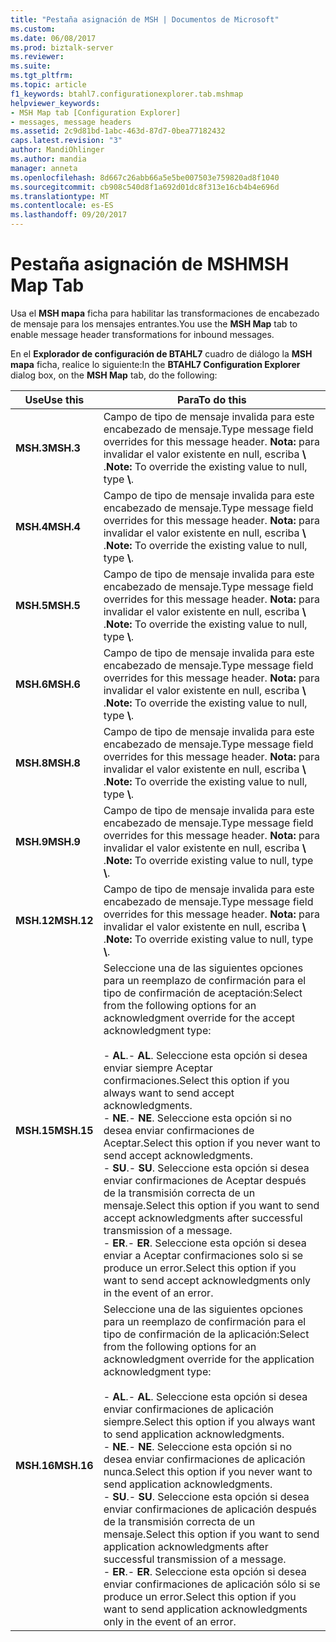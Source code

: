 ```yaml
---
title: "Pestaña asignación de MSH | Documentos de Microsoft"
ms.custom: 
ms.date: 06/08/2017
ms.prod: biztalk-server
ms.reviewer: 
ms.suite: 
ms.tgt_pltfrm: 
ms.topic: article
f1_keywords: btahl7.configurationexplorer.tab.mshmap
helpviewer_keywords:
- MSH Map tab [Configuration Explorer]
- messages, message headers
ms.assetid: 2c9d81bd-1abc-463d-87d7-0bea77182432
caps.latest.revision: "3"
author: MandiOhlinger
ms.author: mandia
manager: anneta
ms.openlocfilehash: 8d667c26abb66a5e5be007503e759820ad8f1040
ms.sourcegitcommit: cb908c540d8f1a692d01dc8f313e16cb4b4e696d
ms.translationtype: MT
ms.contentlocale: es-ES
ms.lasthandoff: 09/20/2017
---
```

# <a name="msh-map-tab"></a><span data-ttu-id="754b2-102">Pestaña asignación de MSH</span><span class="sxs-lookup"><span data-stu-id="754b2-102">MSH Map Tab</span></span>
<span data-ttu-id="754b2-103">Usa el **MSH mapa** ficha para habilitar las transformaciones de encabezado de mensaje para los mensajes entrantes.</span><span class="sxs-lookup"><span data-stu-id="754b2-103">You use the **MSH Map** tab to enable message header transformations for inbound messages.</span></span>  
  
 <span data-ttu-id="754b2-104">En el **Explorador de configuración de BTAHL7** cuadro de diálogo la **MSH mapa** ficha, realice lo siguiente:</span><span class="sxs-lookup"><span data-stu-id="754b2-104">In the **BTAHL7 Configuration Explorer** dialog box, on the **MSH Map** tab, do the following:</span></span>  
  
|<span data-ttu-id="754b2-105">Use</span><span class="sxs-lookup"><span data-stu-id="754b2-105">Use this</span></span>|<span data-ttu-id="754b2-106">Para</span><span class="sxs-lookup"><span data-stu-id="754b2-106">To do this</span></span>|  
|--------------|----------------|  
|<span data-ttu-id="754b2-107">**MSH.3**</span><span class="sxs-lookup"><span data-stu-id="754b2-107">**MSH.3**</span></span>|<span data-ttu-id="754b2-108">Campo de tipo de mensaje invalida para este encabezado de mensaje.</span><span class="sxs-lookup"><span data-stu-id="754b2-108">Type message field overrides for this message header.</span></span> <span data-ttu-id="754b2-109">**Nota:** para invalidar el valor existente en null, escriba  **\\** .</span><span class="sxs-lookup"><span data-stu-id="754b2-109">**Note:**  To override the existing value to null, type **\\**.</span></span>|  
|<span data-ttu-id="754b2-110">**MSH.4**</span><span class="sxs-lookup"><span data-stu-id="754b2-110">**MSH.4**</span></span>|<span data-ttu-id="754b2-111">Campo de tipo de mensaje invalida para este encabezado de mensaje.</span><span class="sxs-lookup"><span data-stu-id="754b2-111">Type message field overrides for this message header.</span></span> <span data-ttu-id="754b2-112">**Nota:** para invalidar el valor existente en null, escriba  **\\** .</span><span class="sxs-lookup"><span data-stu-id="754b2-112">**Note:**  To override the existing value to null, type **\\**.</span></span>|  
|<span data-ttu-id="754b2-113">**MSH.5**</span><span class="sxs-lookup"><span data-stu-id="754b2-113">**MSH.5**</span></span>|<span data-ttu-id="754b2-114">Campo de tipo de mensaje invalida para este encabezado de mensaje.</span><span class="sxs-lookup"><span data-stu-id="754b2-114">Type message field overrides for this message header.</span></span> <span data-ttu-id="754b2-115">**Nota:** para invalidar el valor existente en null, escriba  **\\** .</span><span class="sxs-lookup"><span data-stu-id="754b2-115">**Note:**  To override the existing value to null, type **\\**.</span></span>|  
|<span data-ttu-id="754b2-116">**MSH.6**</span><span class="sxs-lookup"><span data-stu-id="754b2-116">**MSH.6**</span></span>|<span data-ttu-id="754b2-117">Campo de tipo de mensaje invalida para este encabezado de mensaje.</span><span class="sxs-lookup"><span data-stu-id="754b2-117">Type message field overrides for this message header.</span></span> <span data-ttu-id="754b2-118">**Nota:** para invalidar el valor existente en null, escriba  **\\** .</span><span class="sxs-lookup"><span data-stu-id="754b2-118">**Note:**  To override the existing value to null, type **\\**.</span></span>|  
|<span data-ttu-id="754b2-119">**MSH.8**</span><span class="sxs-lookup"><span data-stu-id="754b2-119">**MSH.8**</span></span>|<span data-ttu-id="754b2-120">Campo de tipo de mensaje invalida para este encabezado de mensaje.</span><span class="sxs-lookup"><span data-stu-id="754b2-120">Type message field overrides for this message header.</span></span> <span data-ttu-id="754b2-121">**Nota:** para invalidar el valor existente en null, escriba  **\\** .</span><span class="sxs-lookup"><span data-stu-id="754b2-121">**Note:**  To override the existing value to null, type **\\**.</span></span>|  
|<span data-ttu-id="754b2-122">**MSH.9**</span><span class="sxs-lookup"><span data-stu-id="754b2-122">**MSH.9**</span></span>|<span data-ttu-id="754b2-123">Campo de tipo de mensaje invalida para este encabezado de mensaje.</span><span class="sxs-lookup"><span data-stu-id="754b2-123">Type message field overrides for this message header.</span></span> <span data-ttu-id="754b2-124">**Nota:** para invalidar el valor existente en null, escriba  **\\** .</span><span class="sxs-lookup"><span data-stu-id="754b2-124">**Note:**  To override existing value to null, type **\\**.</span></span>|  
|<span data-ttu-id="754b2-125">**MSH.12**</span><span class="sxs-lookup"><span data-stu-id="754b2-125">**MSH.12**</span></span>|<span data-ttu-id="754b2-126">Campo de tipo de mensaje invalida para este encabezado de mensaje.</span><span class="sxs-lookup"><span data-stu-id="754b2-126">Type message field overrides for this message header.</span></span> <span data-ttu-id="754b2-127">**Nota:** para invalidar el valor existente en null, escriba  **\\** .</span><span class="sxs-lookup"><span data-stu-id="754b2-127">**Note:**  To override existing value to null, type **\\**.</span></span>|  
|<span data-ttu-id="754b2-128">**MSH.15**</span><span class="sxs-lookup"><span data-stu-id="754b2-128">**MSH.15**</span></span>|<span data-ttu-id="754b2-129">Seleccione una de las siguientes opciones para un reemplazo de confirmación para el tipo de confirmación de aceptación:</span><span class="sxs-lookup"><span data-stu-id="754b2-129">Select from the following options for an acknowledgment override for the accept acknowledgment type:</span></span><br /><br /> <span data-ttu-id="754b2-130">-   **AL**.</span><span class="sxs-lookup"><span data-stu-id="754b2-130">-   **AL**.</span></span> <span data-ttu-id="754b2-131">Seleccione esta opción si desea enviar siempre Aceptar confirmaciones.</span><span class="sxs-lookup"><span data-stu-id="754b2-131">Select this option if you always want to send accept acknowledgments.</span></span><br /><span data-ttu-id="754b2-132">-   **NE**.</span><span class="sxs-lookup"><span data-stu-id="754b2-132">-   **NE**.</span></span> <span data-ttu-id="754b2-133">Seleccione esta opción si no desea enviar confirmaciones de Aceptar.</span><span class="sxs-lookup"><span data-stu-id="754b2-133">Select this option if you never want to send accept acknowledgments.</span></span><br /><span data-ttu-id="754b2-134">-   **SU**.</span><span class="sxs-lookup"><span data-stu-id="754b2-134">-   **SU**.</span></span> <span data-ttu-id="754b2-135">Seleccione esta opción si desea enviar confirmaciones de Aceptar después de la transmisión correcta de un mensaje.</span><span class="sxs-lookup"><span data-stu-id="754b2-135">Select this option if you want to send accept acknowledgments after successful transmission of a message.</span></span><br /><span data-ttu-id="754b2-136">-   **ER**.</span><span class="sxs-lookup"><span data-stu-id="754b2-136">-   **ER**.</span></span> <span data-ttu-id="754b2-137">Seleccione esta opción si desea enviar a Aceptar confirmaciones solo si se produce un error.</span><span class="sxs-lookup"><span data-stu-id="754b2-137">Select this option if you want to send accept acknowledgments only in the event of an error.</span></span>|  
|<span data-ttu-id="754b2-138">**MSH.16**</span><span class="sxs-lookup"><span data-stu-id="754b2-138">**MSH.16**</span></span>|<span data-ttu-id="754b2-139">Seleccione una de las siguientes opciones para un reemplazo de confirmación para el tipo de confirmación de la aplicación:</span><span class="sxs-lookup"><span data-stu-id="754b2-139">Select from the following options for an acknowledgment override for the application acknowledgment type:</span></span><br /><br /> <span data-ttu-id="754b2-140">-   **AL**.</span><span class="sxs-lookup"><span data-stu-id="754b2-140">-   **AL**.</span></span> <span data-ttu-id="754b2-141">Seleccione esta opción si desea enviar confirmaciones de aplicación siempre.</span><span class="sxs-lookup"><span data-stu-id="754b2-141">Select this option if you always want to send application acknowledgments.</span></span><br /><span data-ttu-id="754b2-142">-   **NE**.</span><span class="sxs-lookup"><span data-stu-id="754b2-142">-   **NE**.</span></span> <span data-ttu-id="754b2-143">Seleccione esta opción si no desea enviar confirmaciones de aplicación nunca.</span><span class="sxs-lookup"><span data-stu-id="754b2-143">Select this option if you never want to send application acknowledgments.</span></span><br /><span data-ttu-id="754b2-144">-   **SU**.</span><span class="sxs-lookup"><span data-stu-id="754b2-144">-   **SU**.</span></span> <span data-ttu-id="754b2-145">Seleccione esta opción si desea enviar confirmaciones de aplicación después de la transmisión correcta de un mensaje.</span><span class="sxs-lookup"><span data-stu-id="754b2-145">Select this option if you want to send application acknowledgments after successful transmission of a message.</span></span><br /><span data-ttu-id="754b2-146">-   **ER**.</span><span class="sxs-lookup"><span data-stu-id="754b2-146">-   **ER**.</span></span> <span data-ttu-id="754b2-147">Seleccione esta opción si desea enviar confirmaciones de aplicación sólo si se produce un error.</span><span class="sxs-lookup"><span data-stu-id="754b2-147">Select this option if you want to send application acknowledgments only in the event of an error.</span></span>|
